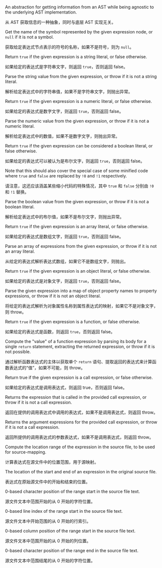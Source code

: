 An abstraction for getting information from an AST while being agnostic to the underlying AST
implementation.

从 AST 获取信息的一种抽象，同时与底层 AST 实现无关。

Get the name of the symbol represented by the given expression node, or `null` if it is not a
symbol.

获取给定表达式节点表示的符号的名称，如果不是符号，则为 `null`。

Return `true` if the given expression is a string literal, or false otherwise.

如果给定的表达式是字符串文字，则返回 `true`，否则返回 false。

Parse the string value from the given expression, or throw if it is not a string literal.

解析给定表达式中的字符串值，如果不是字符串文字，则抛出异常。

Return `true` if the given expression is a numeric literal, or false otherwise.

如果给定的表达式是数字文字，则返回 `true`，否则返回 false。

Parse the numeric value from the given expression, or throw if it is not a numeric literal.

解析给定表达式中的数值，如果不是数字文字，则抛出异常。

Return `true` if the given expression can be considered a boolean literal, or false otherwise.

如果给定的表达式可以被认为是布尔文字，则返回 `true`，否则返回 false。

Note that this should also cover the special case of some minified code where `true` and
`false` are replaced by `!0` and `!1` respectively.

请注意，这还应该涵盖某些缩小代码的特殊情况，其中 `true` 和 `false` 分别由 `!0` 和 `!1` 替换。

Parse the boolean value from the given expression, or throw if it is not a boolean literal.

解析给定表达式中的布尔值，如果不是布尔文字，则抛出异常。

Return `true` if the given expression is an array literal, or false otherwise.

如果给定的表达式是数组文字，则返回 `true`，否则返回 false。

Parse an array of expressions from the given expression, or throw if it is not an array
literal.

从给定的表达式解析表达式数组，如果它不是数组文字，则抛出。

Return `true` if the given expression is an object literal, or false otherwise.

如果给定的表达式是对象文字，则返回 `true`，否则返回 false。

Parse the given expression into a map of object property names to property expressions, or
throw if it is not an object literal.

将给定的表达式解析为对象属性名称到属性表达式的映射，如果它不是对象文字，则 throw。

Return `true` if the given expression is a function, or false otherwise.

如果给定的表达式是函数，则返回 `true`，否则返回 false。

Compute the "value" of a function expression by parsing its body for a single `return`
statement, extracting the returned expression, or throw if it is not possible.

通过解析函数表达式的主体以获取单个 `return`
语句、提取返回的表达式来计算函数表达式的“值”，如果不可能，则 throw。

Return true if the given expression is a call expression, or false otherwise.

如果给定的表达式是调用表达式，则返回 true，否则返回 false。

Returns the expression that is called in the provided call expression, or throw if it is not
a call expression.

返回在提供的调用表达式中调用的表达式，如果不是调用表达式，则返回 throw。

Returns the argument expressions for the provided call expression, or throw if it is not
a call expression.

返回所提供的调用表达式的参数表达式，如果不是调用表达式，则返回 throw。

Compute the location range of the expression in the source file, to be used for source-mapping.

计算表达式在源文件中的位置范围，用于源映射。

The location of the start and end of an expression in the original source file.

表达式在原始源文件中的开始和结束的位置。

0-based character position of the range start in the source file text.

源文件文本中范围开始的从 0 开始的字符位置。

0-based line index of the range start in the source file text.

源文件文本中开始范围的从 0 开始的行索引。

0-based column position of the range start in the source file text.

源文件文本中范围开始的从 0 开始的列位置。

0-based character position of the range end in the source file text.

源文件文本中范围结尾的从 0 开始的字符位置。